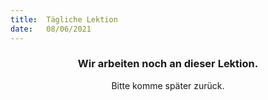 ```yaml
---
title:  Tägliche Lektion
date:   08/06/2021
---
```


### <center>Wir arbeiten noch an dieser Lektion.</center>
<center>Bitte komme später zurück.</center>